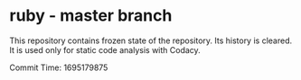 # ruby - master branch

This repository contains frozen state of the repository.
Its history is cleared. It is used only for static code
analysis with Codacy.

Commit Time: 1695179875